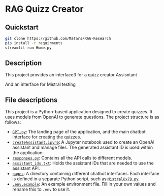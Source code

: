 # RAG Quizz Creator

## Quickstart

```bash
git clone https://github.com/Matars/RAG-Research
pip install -r requirments
streamlit run Home.py
```

## Description

This project provides an interface3 for a quizz creator Assisntant

And an interface for Mistral testing

## File descriptions

This project is a Python-based application designed to create quizzes. It uses models from OpenAI to generate questions. The project structure is as follows:

- [`GPT.py`](GPT.py): The landing page of the application, and the main chatbot interface for creating the quizzes.
- [`createAssistant.ipynb`](createAssistant.ipynb): A Jupyter notebook used to create an OpenAI assistant and manage files. The generated assistant ID is used within the application.
- [`responses.py`](responses.py): Contains all the API calls to different models.
- [`assistant_ids.txt`](assistant_ids.txt): Holds the assistant IDs that are needed to use the assistant API.
- [`pages`](pages/): A directory containing different chatbot interfaces. Each interface is defined in a separate Python script, such as [`Mistral8x7B.py`](pages/Mistral8x7B.py).
- [`.env.example`](.env.example): An example environment file. Fill in your own values and rename this to `.env` to use it.
